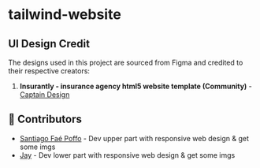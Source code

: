 # tailwind-website

## UI Design Credit

The designs used in this project are sourced from Figma and credited to their respective creators:

1. **Insurantly - insurance agency html5 website template (Community)** - [Captain Design](https://www.figma.com/community/file/946390947835621236)

## 👥 Contributors

- [Santiago Faé Poffo](https://santiago-fae.github.io/) - Dev upper part with responsive web design & get some imgs
- [Jay](https://github.com/Changgwon-Cho) - Dev lower part with responsive web design & get some imgs

